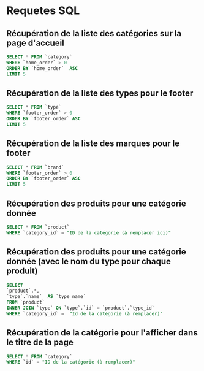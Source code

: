 # Requetes SQL

## Récupération de  la liste des catégories sur la page d'accueil

```sql
SELECT * FROM `category`
WHERE `home_order` > 0
ORDER BY `home_order`  ASC
LIMIT 5
```

## Récupération de la liste des types pour le footer

```sql
SELECT * FROM `type`
WHERE `footer_order` > 0
ORDER BY `footer_order` ASC
LIMIT 5
```

## Récupération de la liste des marques pour le footer

```sql 
SELECT * FROM `brand`
WHERE `footer_order` > 0
ORDER BY `footer_order` ASC
LIMIT 5
```

## Récupération des produits pour une catégorie donnée

```sql
SELECT * FROM `product`
WHERE `category_id` = "ID de la catégorie (à remplacer ici)"
```

## Récupération des produits pour une catégorie donnée (avec le nom du type pour chaque produit)

```sql
SELECT 
`product`.*, 
`type`.`name`  AS `type_name`
FROM `product`
INNER JOIN `type` ON `type`.`id` = `product`.`type_id`
WHERE `category_id` =  "Id de la catégorie (à remplacer)"
```

## Récupération de la catégorie pour l'afficher dans le titre de la page

```sql
SELECT * FROM `category`
WHERE `id` = "ID de la catégorie (à remplacer)"
```